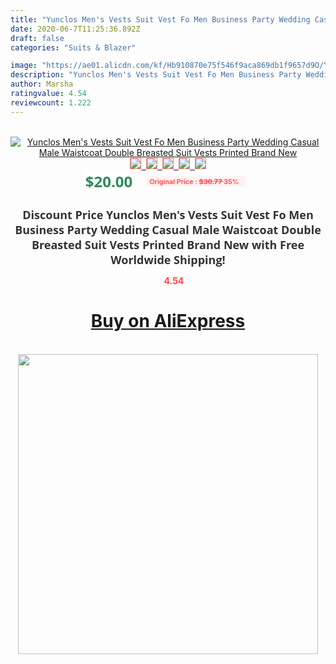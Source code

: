 ```yaml
---
title: "Yunclos Men's Vests Suit Vest Fo Men Business Party Wedding Casual Male Waistcoat Double Breasted Suit Vests Printed Brand New"
date: 2020-06-7T11:25:36.892Z
draft: false
categories: "Suits & Blazer"

image: "https://ae01.alicdn.com/kf/Hb910870e75f546f9aca869db1f9657d9O/Yunclos-Men-s-Vests-Suit-Vest-Fo-Men-Business-Party-Wedding-Casual-Male-Waistcoat-Double-Breasted.jpg"
description: "Yunclos Men's Vests Suit Vest Fo Men Business Party Wedding Casual Male Waistcoat Double Breasted Suit Vests Printed Brand New"
author: Marsha
ratingvalue: 4.54
reviewcount: 1.222
---
```

<br>
<div style="text-align: center;">
<a href="https://s.click.aliexpress.com/e/_A4NXRR" target="_blank" rel="nofollow noopener noreferrer"><img alt="Yunclos Men's Vests Suit Vest Fo Men Business Party Wedding Casual Male Waistcoat Double Breasted Suit Vests Printed Brand New" class="magnifier-image" src="https://ae01.alicdn.com/kf/Hb910870e75f546f9aca869db1f9657d9O/Yunclos-Men-s-Vests-Suit-Vest-Fo-Men-Business-Party-Wedding-Casual-Male-Waistcoat-Double-Breasted.jpg_640x640.jpg">
<br>
<img style="border:1px solid salmon" src="https://ae01.alicdn.com/kf/Hb910870e75f546f9aca869db1f9657d9O/Yunclos-Men-s-Vests-Suit-Vest-Fo-Men-Business-Party-Wedding-Casual-Male-Waistcoat-Double-Breasted.jpg_120x120.jpg">&nbsp;&nbsp;<img style="border:1px solid salmon" src="https://ae01.alicdn.com/kf/He159ab32f68547648a10d6817987e3e19/Yunclos-Men-s-Vests-Suit-Vest-Fo-Men-Business-Party-Wedding-Casual-Male-Waistcoat-Double-Breasted.jpg_120x120.jpg">&nbsp;&nbsp;<img style="border:1px solid salmon" src="https://ae01.alicdn.com/kf/Ha20fd07c37324e98aff09e95569b0cfee/Yunclos-Men-s-Vests-Suit-Vest-Fo-Men-Business-Party-Wedding-Casual-Male-Waistcoat-Double-Breasted.jpg_120x120.jpg">&nbsp;&nbsp;<img style="border:1px solid salmon" src="https://ae01.alicdn.com/kf/H66865fde94344b2aa6527dde4bb7b232k/Yunclos-Men-s-Vests-Suit-Vest-Fo-Men-Business-Party-Wedding-Casual-Male-Waistcoat-Double-Breasted.jpg_120x120.jpg">&nbsp;&nbsp;<img style="border:1px solid salmon" src="https://ae01.alicdn.com/kf/H8d4b3c8d34494edab0e507fb2e04423d7/Yunclos-Men-s-Vests-Suit-Vest-Fo-Men-Business-Party-Wedding-Casual-Male-Waistcoat-Double-Breasted.jpg_120x120.jpg"></a></div><br0>
<div style="text-align: center;"><span style="background-color: white; border: 0px; box-sizing: border-box; color: seagreen; display: inline-block; font-family: &quot;open sans&quot; , &quot;arial&quot; , &quot;helvetica&quot; , sans-serif , &quot;heiti&quot;; font-size: 24px; font-stretch: inherit; font-weight: 700; line-height: inherit; margin: 0px 10px 0px 0px; padding: 0px; vertical-align: middle;">$20.00 </span>
<span style="background: rgb(255 , 241 , 241); border-radius: 3px; border: 0px; box-sizing: border-box; color: #ff4747; display: inline-block; font-family: inherit; font-size: 12px; font-stretch: inherit; font-style: inherit; font-variant: inherit; font-weight: 600; line-height: inherit; margin: 0px; padding: 2px 5px; transform: scale(0.9); vertical-align: middle;">Original Price : <b style="text-decoration: line-through;">$30.77 </b> 35%&nbsp;&nbsp;</span></div>
<h1 style="color: #333333; display: inline-block; font-family: &quot;open sans&quot; , &quot;arial&quot; , &quot;helvetica&quot; , sans-serif , &quot;heiti&quot;; font-size: 18px; font-stretch: inherit; font-weight: 700; text-align: center;">Discount Price Yunclos Men's Vests Suit Vest Fo Men Business Party Wedding Casual Male Waistcoat Double Breasted Suit Vests Printed Brand New with Free Worldwide Shipping!</h1>
<div style="color: #ff4747; text-align: center;">
<img src="https://4.bp.blogspot.com/-M0ZcTcb-5uY/XleCXlxnR4I/AAAAAAAAAEc/OrjgMkXV1oMQFaCRZj5HQwOCBcu3w1FegCPcBGAYYCw/s1600/star.png" style="height: 15px;">&nbsp;<b>4.54</b></div>
<div class="button_cont" align="center"><a class="buynow_a" href="https://s.click.aliexpress.com/e/_A4NXRR" target="_blank" rel="nofollow noopener noreferrer"><H1>Buy on AliExpress</H1></a></div><br>
<div class="separator" style="clear: both; text-align: center;">
<img src="https://lh3.googleusercontent.com/-pTy5HemUv9M/XlePHvY0dAI/AAAAAAAAAE4/0nX5iRUoIWY8eMW9Dpxeirr157OZliDIgCLcBGAsYHQ/s1600/badge.gif" width="480">
</div>
